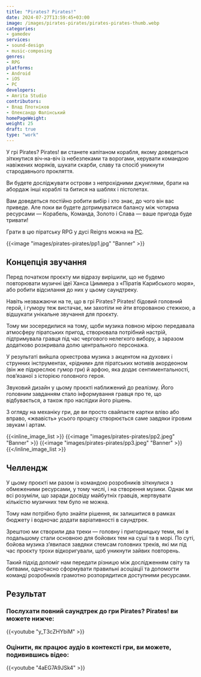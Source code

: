 ```yaml
---
title: "Pirates? Pirates!"
date: 2024-07-27T13:59:45+03:00
image: /images/pirates-pirates/pirates-pirates-thumb.webp
categories:
- gamedev
services:
- sound-design
- music-composing
genres:
- RPG
platforms:
- Android
- iOS
- PC
developers:
- Amrita Studio
contributors:
- Влад Плотніков
- Олександр Фалінський
homePageWeight:
weight: 25
draft: true
type: "work"
---
```


У грі Pirates? Pirates! ви станете капітаном корабля, якому доведеться зіткнутися віч-на-віч із небезпеками та ворогами, керувати командою навіжених моряків, шукати скарби, славу та спосіб уникнути стародавнього прокляття.

Ви будете досліджувати острови з непрохідними джунглями, брати на абордаж інші кораблі та битися на шаблях і пістолетах.

Вам доведеться постійно робити вибір і хто знає, до чого він вас приведе. Але поки ви будете дотримуватися балансу між чотирма ресурсами — Корабель, Команда, Золото і Слава — ваше пригода буде тривати!

Грати в цю піратську RPG у дусі Reigns можна на [PC](https://store.steampowered.com/app/1244380/Pirates_Pirates/).

{{<image "images/pirates-pirates/pp1.jpg" "Banner"  >}}

## Концепція звучання

Перед початком проєкту ми відразу вирішили, що не будемо повторювати музичні ідеї Ханса Циммера з «Піратів Карибського моря», або робити відсилання до них у цьому саундтреку.

Навіть незважаючи на те, що в грі Pirates? Pirates! бідовий головний герой, і гумору теж вистачає, ми захотіли не йти второваною стежкою, а відшукати унікальне звучання для проєкту.

Тому ми зосередилися на тому, щоби музика повною мірою передавала атмосферу піратських пригод, створювала потрібний настрій, підтримувала гравця під час чергового нелегкого вибору, а заразом додатково розкривала долю центрального персонажа.

У результаті вийшла оркестрова музика з акцентом на духових і струнних інструментах, «рідним» для піратських мотивів акордеоном (він же підкреслює гумор гри) й арфою, яка додає сентиментальності, пов’язаної з історією головного героя.

Звуковий дизайн у цьому проєкті наближений до реалізму. Його головним завданням стало інформування гравця про те, що відбувається, а також про наслідки його рішень.

З огляду на механіку гри, де ви просто свайпаєте картки вліво або вправо, «жвавість» усього процесу створюється саме завдяки ігровим звукам і артам.

{{<inline_image_list >}}
{{<image "images/pirates-pirates/pp2.jpeg" "Banner"  >}}
{{<image "images/pirates-pirates/pp3.jpeg" "Banner"  >}}
{{</inline_image_list >}}

## Челлендж

У цьому проєкті ми разом із командою розробників зіткнулися з обмеженими ресурсами, у тому числі, і на створення музики. Однак ми всі розуміли, що заради досвіду майбутніх гравців, жертвувати кількістю музичних тем було не можна.

Тому нам потрібно було знайти рішення, як залишитися в рамках бюджету і водночас додати варіативності в саундтрек.

Зрештою ми створили два треки — головну і пригодницьку теми, які в подальшому стали основною для бойових тем на суші та в морі. По суті, бойова музика з’явилася завдяки стемсам головних треків, які ми під час проєкту трохи відкоригували, щоб уникнути зайвих повторень.

Такий підхід допоміг нам передати різницю між дослідженням світу та битвами, одночасно сформувати правильні асоціації та допомогти команді розробників грамотно розпорядитися доступними ресурсами.

## Результат

### Послухати повний саундтрек до гри Pirates? Pirates! ви можете нижче:

{{<youtube "y_T3cZHYbiM" >}}

### Оцінити, як працює аудіо в контексті гри, ви можете, подивившись відео:

{{<youtube "4aEG7A9JSk4" >}}